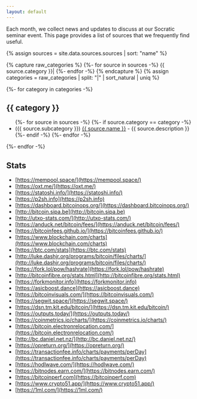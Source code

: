 ```yaml
---
layout: default
---
```


Each month, we collect news and updates to discuss at our Socratic seminar
event. This page provides a list of sources that we frequently find useful.

{% assign sources = site.data.sources.sources | sort: "name" %}


{% capture raw_categories %}
{%- for source in sources -%}
  {{ source.category }}|
{%- endfor -%}
{% endcapture %}
{% assign categories = raw_categories | split: "|" | sort_natural | uniq %}

{%- for category in categories -%}
  ## {{ category }}
  <ul>
  {%- for source in sources -%}
    {%- if source.category == category -%}
      <li>({{ source.subcategory }}) <a href="{{ source.url }}">{{ source.name }}</a> - {{ source.description }}</li>
    {%- endif -%}
  {%- endfor -%}
  </ul>
{%- endfor -%}

## Stats

- [https://mempool.space/](https://mempool.space/)
- [https://oxt.me/](https://oxt.me/)
- [https://statoshi.info/](https://statoshi.info/)
- [https://p2sh.info](https://p2sh.info)
- [https://dashboard.bitcoinops.org/](https://dashboard.bitcoinops.org/)
- [http://bitcoin.sipa.be](http://bitcoin.sipa.be)
- [http://utxo-stats.com/](http://utxo-stats.com/)
- [https://anduck.net/bitcoin/fees/](https://anduck.net/bitcoin/fees/)
- [https://bitcoinfees.github.io/](https://bitcoinfees.github.io/)
- [https://www.blockchain.com/charts](https://www.blockchain.com/charts)
- [https://btc.com/stats](https://btc.com/stats)
- [http://luke.dashjr.org/programs/bitcoin/files/charts/](http://luke.dashjr.org/programs/bitcoin/files/charts/)
- [https://fork.lol/pow/hashrate](https://fork.lol/pow/hashrate)
- [http://bitcoinfibre.org/stats.html](http://bitcoinfibre.org/stats.html)
- [https://forkmonitor.info](https://forkmonitor.info)
- [https://asicboost.dance](https://asicboost.dance)
- [https://bitcoinvisuals.com/](https://bitcoinvisuals.com/)
- [https://segwit.space/](https://segwit.space/)
- [https://dsn.tm.kit.edu/bitcoin/](https://dsn.tm.kit.edu/bitcoin/)
- [https://outputs.today/](https://outputs.today/)
- [https://coinmetrics.io/charts/](https://coinmetrics.io/charts/)
- [https://bitcoin.electronrelocation.com/](https://bitcoin.electronrelocation.com/)
- [http://bc.daniel.net.nz/](http://bc.daniel.net.nz/)
- [https://opreturn.org/](https://opreturn.org/)
- [https://transactionfee.info/charts/payments/perDay](https://transactionfee.info/charts/payments/perDay)
- [https://hodlwave.com/](https://hodlwave.com/)
- [https://bitnodes.earn.com/](https://bitnodes.earn.com/)
- [https://bitcoinperf.com](https://bitcoinperf.com)
- [https://www.crypto51.app/](https://www.crypto51.app/)
- [https://1ml.com/](https://1ml.com/)
